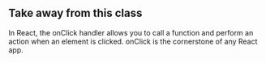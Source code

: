 ## Take away from this class
In React, the onClick handler allows you to call a function and perform an action when an element is clicked. onClick is the cornerstone of any React app.